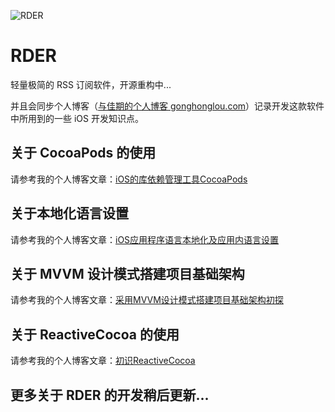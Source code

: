 ![RDER](http://image.gonghonglou.com/rder/rder_logo.png)

# RDER

轻量极简的 RSS 订阅软件，开源重构中...

并且会同步个人博客（[与佳期的个人博客 gonghonglou.com](http://gonghonglou.com/)）记录开发这款软件中所用到的一些 iOS 开发知识点。

## 关于 CocoaPods 的使用

请参考我的个人博客文章：[iOS的库依赖管理工具CocoaPods](http://gonghonglou.com/2016/04/01/CocoaPods/)

## 关于本地化语言设置

请参考我的个人博客文章：[iOS应用程序语言本地化及应用内语言设置](http://gonghonglou.com/2016/10/29/set-language/)

## 关于 MVVM 设计模式搭建项目基础架构

请参考我的个人博客文章：[采用MVVM设计模式搭建项目基础架构初探](http://gonghonglou.com/2018/02/12/mvvm-architecture/)

## 关于 ReactiveCocoa 的使用

请参考我的个人博客文章：[初识ReactiveCocoa](http://gonghonglou.com/2016/03/17/meet-ReactiveCocoa/)

## 更多关于 RDER 的开发稍后更新...

